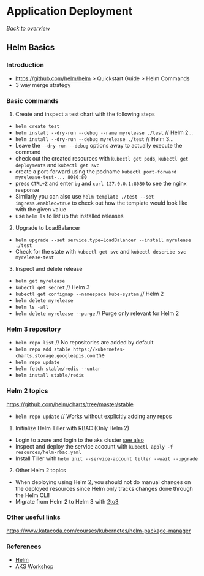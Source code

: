 # Application Deployment

[_Back to overview_](README.md)

## Helm Basics

### Introduction

- https://github.com/helm/helm > Quickstart Guide > Helm Commands
- 3 way merge strategy

### Basic commands

1. Create and inspect a test chart with the following steps

- `helm create test`
- `helm install --dry-run --debug --name myrelease ./test` // Helm 2...
- `helm install --dry-run --debug myrelease ./test` // Helm 3...
- Leave the `--dry-run --debug` options away to actually execute the command
- check out the created resources with `kubectl get pods`, `kubectl get deployments` and `kubectl get svc`
- create a port-forward using the podname `kubectl port-forward myrelease-test-... 8080:80`
- press `CTRL+Z` and enter `bg` and `curl 127.0.0.1:8080` to see the nginx response
- Similarly you can also use `helm template ./test --set ingress.enabled=true` to check out how the template would look like with the given value
- use `helm ls` to list up the installed releases

2. Upgrade to LoadBalancer

- `helm upgrade --set service.type=LoadBalancer --install myrelease ./test`
- Check for the state with `kubectl get svc` and `kubectl describe svc myrelease-test`

3. Inspect and delete release

- `helm get myrelease`
- `kubectl get secret` // Helm 3
- `kubectl get configmap --namespace kube-system` // Helm 2
- `helm delete myrelease`
- `helm ls -all`
- `helm delete myrelease --purge` // Purge only relevant for Helm 2

### Helm 3 repository

- `helm repo list` // No repositories are added by default
- `helm repo add stable https://kubernetes-charts.storage.googleapis.com` the
- `helm repo update`
- `helm fetch stable/redis --untar`
- `helm install stable/redis`

### Helm 2 topics

https://github.com/helm/charts/tree/master/stable

- `helm repo update` // Works without explicitly adding any repos

1. Initialize Helm Tiller with RBAC (Only Helm 2)

- Login to azure and login to the aks cluster [see also](../02-getting-started/README.md)
- Inspect and deploy the service account with `kubectl apply -f resources/helm-rbac.yaml`
- Install Tiller with `helm init --service-account tiller --wait --upgrade`

2. Other Helm 2 topics

- When deploying using Helm 2, you should not do manual changes on the deployed resources since Helm only tracks changes done through the Helm CLI!
- Migrate from Helm 2 to Helm 3 with [2to3](https://helm.sh/blog/migrate-from-helm-v2-to-helm-v3/)

### Other useful links

https://www.katacoda.com/courses/kubernetes/helm-package-manager

### References

- [Helm](https://helm.sh/)
- [AKS Workshop](https://aksworkshop.io/)
